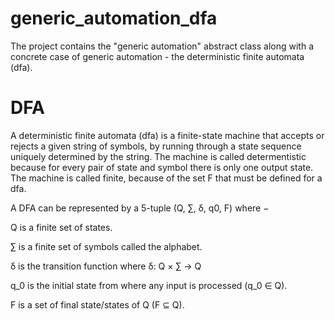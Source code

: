 # generic_automation_dfa
The project contains the "generic automation" abstract class along with a concrete case of generic automation - the deterministic finite automata (dfa). 

<h1> DFA </h1>

A deterministic finite automata (dfa) is a finite-state machine that accepts or rejects a given string of symbols, by running through a state sequence uniquely determined by the string. 
The machine is called determentistic because for every pair of state and symbol there is only one output state. The machine is called finite, because of the set F that must be defined for a dfa.

A DFA can be represented by a 5-tuple (Q, ∑, δ, q0, F) where −

Q is a finite set of states.

∑ is a finite set of symbols called the alphabet.

δ is the transition function where δ: Q × ∑ → Q

q_0 is the initial state from where any input is processed (q_0 ∈ Q).

F is a set of final state/states of Q (F ⊆ Q).



